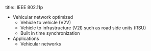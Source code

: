 title:: IEEE 802.11p

- Vehicular network optimized
	- Vehicle to vehicle (V2V)
	- Vehicle to infrastructure (V2I) such as road side units (RSU)
	- Built in time synchronization
- Applications
	- Vehicular networks